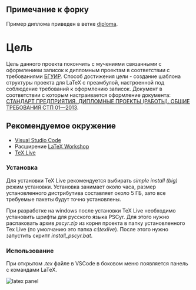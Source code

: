 ﻿## Примечание к форку

Пример диплома приведен в ветке [diploma](https://github.com/DmitryGolubko/new-bsuir-diploma-latex/tree/diploma).

# Цель
Цель данного проекта покончить с мучениями связанными с оформлением записок к дипломным проектам в соответствии с требованиями [БГУИР](http://bsuir.by).
Способ достижения цели - создание шаблона структуры проекта для LaTeX с преамбулой, настроенной под соблюдение требований к оформлению записок.
Документ в соответствии с которым настраивается оформление документа: [СТАНДАРТ ПРЕДПРИЯТИЯ. ДИПЛОМНЫЕ ПРОЕКТЫ (РАБОТЫ). ОБЩИЕ ТРЕБОВАНИЯ СТП 01—2013](http://www.bsuir.by/m/12_100229_1_80040.pdf).


## Рекомендуемое окружение

 - [Visual Studio Code](https://code.visualstudio.com)
 - Расширение [LaTeX Workshop](https://marketplace.visualstudio.com/items?itemName=James-Yu.latex-workshop)
 - [TeX Live](https://www.tug.org/texlive/)

### Установка

Для установки TeX Live рекомендуется выбирать *simple install (big)* режим установки. Установка занимает около часа, размер установленного дистрибутива составляет около 5 ГБ, зато все требуемые пакеты будут точно установлены.

При разработке на windows после установки TeX Live необходимо установить шрифты для русского языка PSCyr. Для этого нужно распаковать архив *pscyr.zip* из корня проекта в папку установленного Tex Live (по умолчанию это папка *c:\\texlive*). После этого нужно запустить скрипт *install_pscyr.bat*.

### Использование

При открытом *.tex* файле в VSCode в боковом меню появляется панель с командами LaTeX.


![latex panel](https://raw.githubusercontent.com/egorshulga/new-bsuir-diploma-latex/master/note/attachments/latex-panel.png)
